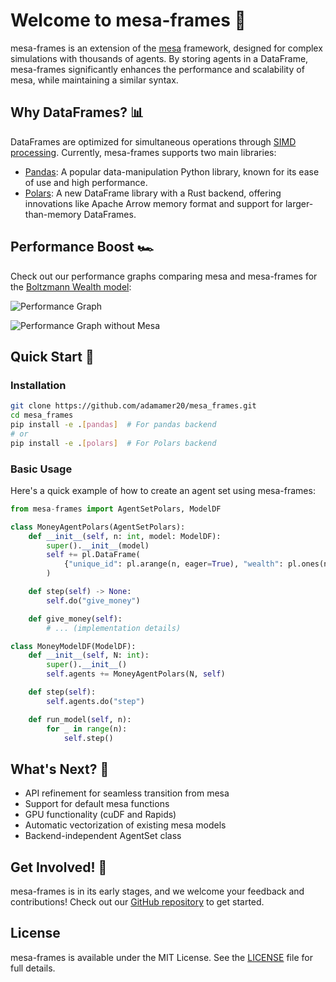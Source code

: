 # Welcome to mesa-frames 🚀

mesa-frames is an extension of the [mesa](https://github.com/projectmesa/mesa) framework, designed for complex simulations with thousands of agents. By storing agents in a DataFrame, mesa-frames significantly enhances the performance and scalability of mesa, while maintaining a similar syntax.

## Why DataFrames? 📊

DataFrames are optimized for simultaneous operations through [SIMD processing](https://en.wikipedia.org/wiki/Single_instruction,_multiple_data). Currently, mesa-frames supports two main libraries:

- [Pandas](https://pandas.pydata.org/): A popular data-manipulation Python library, known for its ease of use and high performance.
- [Polars](https://pola.rs/): A new DataFrame library with a Rust backend, offering innovations like Apache Arrow memory format and support for larger-than-memory DataFrames.

## Performance Boost 🏎️

Check out our performance graphs comparing mesa and mesa-frames for the [Boltzmann Wealth model](https://mesa.readthedocs.io/en/stable/tutorials/intro_tutorial.html):

![Performance Graph](images/readme_plot_0.png)

![Performance Graph without Mesa](images/readme_plot_1.png)

## Quick Start 🚀

### Installation

```bash
git clone https://github.com/adamamer20/mesa_frames.git
cd mesa_frames
pip install -e .[pandas]  # For pandas backend
# or
pip install -e .[polars]  # For Polars backend
```

### Basic Usage

Here's a quick example of how to create an agent set using mesa-frames:

```python
from mesa-frames import AgentSetPolars, ModelDF

class MoneyAgentPolars(AgentSetPolars):
    def __init__(self, n: int, model: ModelDF):
        super().__init__(model)
        self += pl.DataFrame(
            {"unique_id": pl.arange(n, eager=True), "wealth": pl.ones(n, eager=True)}
        )

    def step(self) -> None:
        self.do("give_money")

    def give_money(self):
        # ... (implementation details)

class MoneyModelDF(ModelDF):
    def __init__(self, N: int):
        super().__init__()
        self.agents += MoneyAgentPolars(N, self)

    def step(self):
        self.agents.do("step")

    def run_model(self, n):
        for _ in range(n):
            self.step()
```

## What's Next? 🔮

- API refinement for seamless transition from mesa
- Support for default mesa functions
- GPU functionality (cuDF and Rapids)
- Automatic vectorization of existing mesa models
- Backend-independent AgentSet class

## Get Involved! 🤝

mesa-frames is in its early stages, and we welcome your feedback and contributions! Check out our [GitHub repository](https://github.com/adamamer20/mesa_frames) to get started.

## License

mesa-frames is available under the MIT License. See the [LICENSE](https://github.com/adamamer20/mesa_frames/blob/main/LICENSE) file for full details.
